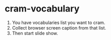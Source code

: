# cram-vocabulary

1. You have vocabularies list you want to cram.
2. Collect browser screen caption from that list.
3. Then start slide show.
